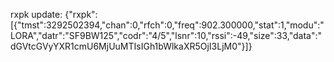rxpk update: {"rxpk":[{"tmst":3292502394,"chan":0,"rfch":0,"freq":902.300000,"stat":1,"modu":"LORA","datr":"SF9BW125","codr":"4/5","lsnr":10,"rssi":-49,"size":33,"data":"dGVtcGVyYXR1cmU6MjUuMTIsIGh1bWlkaXR5OjI3LjM0"}]}

